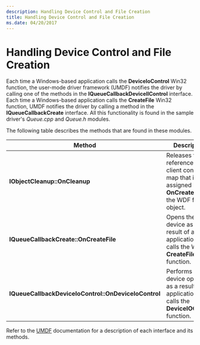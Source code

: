 ```yaml
---
description: Handling Device Control and File Creation
title: Handling Device Control and File Creation
ms.date: 04/20/2017
---
```


# Handling Device Control and File Creation


Each time a Windows-based application calls the **DeviceIoControl** Win32 function, the user-mode driver framework (UMDF) notifies the driver by calling one of the methods in the **IQueueCallbackDeviceIlControl** interface. Each time a Windows-based application calls the **CreateFile** Win32 function, UMDF notifies the driver by calling a method in the **IQueueCallbackCreate** interface. All this functionality is found in the sample driver's *Queue.cpp* and *Queue.h* modules.

The following table describes the methods that are found in these modules.

| Method                                               | Description                                                                                                   |
|------------------------------------------------------|---------------------------------------------------------------------------------------------------------------|
| **IObjectCleanup::OnCleanup**                        | Releases the reference to the client context map that is assigned by **OnCreateFile** to the WDF file object. |
| **IQueueCallbackCreate::OnCreateFile**               | Opens the device as a result of an application that calls the Win32 **CreateFile** function.                  |
| **IQueueCallbackDeviceIoControl::OnDeviceIoControl** | Performs a device operation as a result of an application that calls the **DeviceIOControl** function.        |

 

Refer to the [UMDF](https://go.microsoft.com/fwlink/p/?linkid=153678) documentation for a description of each interface and its methods.

 

 




